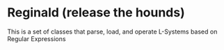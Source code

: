 Reginald (release the hounds)
=============================

This is a set of classes that parse, load, and operate L-Systems based on Regular Expressions